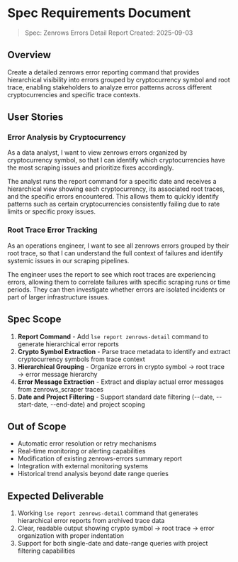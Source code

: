 # Spec Requirements Document

> Spec: Zenrows Errors Detail Report
> Created: 2025-09-03

## Overview

Create a detailed zenrows error reporting command that provides hierarchical visibility into errors grouped by cryptocurrency symbol and root trace, enabling stakeholders to analyze error patterns across different cryptocurrencies and specific trace contexts.

## User Stories

### Error Analysis by Cryptocurrency

As a data analyst, I want to view zenrows errors organized by cryptocurrency symbol, so that I can identify which cryptocurrencies have the most scraping issues and prioritize fixes accordingly.

The analyst runs the report command for a specific date and receives a hierarchical view showing each cryptocurrency, its associated root traces, and the specific errors encountered. This allows them to quickly identify patterns such as certain cryptocurrencies consistently failing due to rate limits or specific proxy issues.

### Root Trace Error Tracking

As an operations engineer, I want to see all zenrows errors grouped by their root trace, so that I can understand the full context of failures and identify systemic issues in our scraping pipelines.

The engineer uses the report to see which root traces are experiencing errors, allowing them to correlate failures with specific scraping runs or time periods. They can then investigate whether errors are isolated incidents or part of larger infrastructure issues.

## Spec Scope

1. **Report Command** - Add `lse report zenrows-detail` command to generate hierarchical error reports
2. **Crypto Symbol Extraction** - Parse trace metadata to identify and extract cryptocurrency symbols from trace context
3. **Hierarchical Grouping** - Organize errors in crypto symbol → root trace → error message hierarchy
4. **Error Message Extraction** - Extract and display actual error messages from zenrows_scraper traces
5. **Date and Project Filtering** - Support standard date filtering (--date, --start-date, --end-date) and project scoping

## Out of Scope

- Automatic error resolution or retry mechanisms
- Real-time monitoring or alerting capabilities
- Modification of existing zenrows-errors summary report
- Integration with external monitoring systems
- Historical trend analysis beyond date range queries

## Expected Deliverable

1. Working `lse report zenrows-detail` command that generates hierarchical error reports from archived trace data
2. Clear, readable output showing crypto symbol → root trace → error organization with proper indentation
3. Support for both single-date and date-range queries with project filtering capabilities
